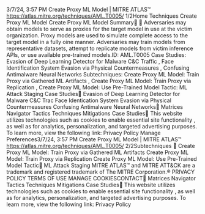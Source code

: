 3/7/24, 3:57 PM Create Proxy ML Model | MITRE ATLAS™
https://atlas.mitre.org/techniques/AML.T0005/ 1/2Home Techniques Create Proxy ML Model
Create Proxy ML Model
Summary󰅂 󰅂
Adversaries may obtain models to serve as proxies for the
target model in use at the victim organization. Proxy
models are used to simulate complete access to the target
model in a fully o ine manner.
Adversaries may train models from representative datasets,
attempt to replicate models from victim inference APIs, or
use available pre-trained models.ID: AML.T0005
Case Studies: Evasion of
Deep Learning Detector for
Malware C&C Traffic , Face
Identification System
Evasion via Physical
Countermeasures ,
Confusing Antimalware
Neural Networks
Subtechniques: Create
Proxy ML Model: Train Proxy
via Gathered ML Artifacts ,
Create Proxy ML Model:
Train Proxy via Replication ,
Create Proxy ML Model: Use
Pre-Trained Model
Tactic: ML Attack Staging
Case Studies󰅀
Evasion of Deep Learning Detector for Malware C&C Tra c
Face Identi cation System Evasion via Physical Countermeasures
Confusing Antimalware Neural Networks󰍜 Matrices Navigator Tactics Techniques Mitigations Case Studies󰍝
This website utilizes technologies such as cookies to enable essential site functionality , as well as
for analytics, personalization, and targeted advertising purposes. To learn more, view the following
link: Privacy Policy
Manage Preferences3/7/24, 3:57 PM Create Proxy ML Model | MITRE ATLAS™
https://atlas.mitre.org/techniques/AML.T0005/ 2/2Subtechniques
󰅀
Create Proxy ML Model: Train Proxy via Gathered ML Artifacts
Create Proxy ML Model: Train Proxy via Replication
Create Proxy ML Model: Use Pre-Trained Model
Tactic󰅀
ML Attack Staging
MITRE ATLAS™ and MITRE ATT&CK are a trademark and registered
trademark of The MITRE Corporation.®
PRIVACY POLICY TERMS OF USE MANAGE COOKIESCONTACT󰍜 Matrices Navigator Tactics Techniques Mitigations Case Studies󰍝
This website utilizes technologies such as cookies to enable essential site functionality , as well as
for analytics, personalization, and targeted advertising purposes. To learn more, view the following
link: Privacy Policy